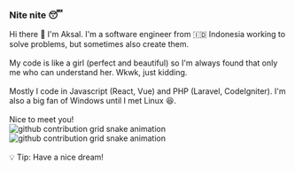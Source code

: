 ### Nite nite 😴<br>
Hi there 👋 I'm Aksal. I'm a software engineer from 🇮🇩 Indonesia working to solve problems, but sometimes also create them.<br>
<br>
My code is like a girl (perfect and beautiful) so I'm always found that only me who can understand her. Wkwk, just kidding.<br>
<br>
Mostly I code in Javascript (React, Vue) and PHP (Laravel, CodeIgniter). I'm also a big fan of Windows until I met Linux 😆.<br>
<br>
Nice to meet you!<br>
<img src="https://raw.githubusercontent.com/aksalsf/aksalsf/output/github-contribution-grid-snake-dark.svg#gh-dark-mode-only" alt="github contribution grid snake animation"><img src="https://raw.githubusercontent.com/aksalsf/aksalsf/output/github-contribution-grid-snake.svg#gh-light-mode-only" alt="github contribution grid snake animation"><br>
<br>
💡 Tip: Have a nice dream!<br>
